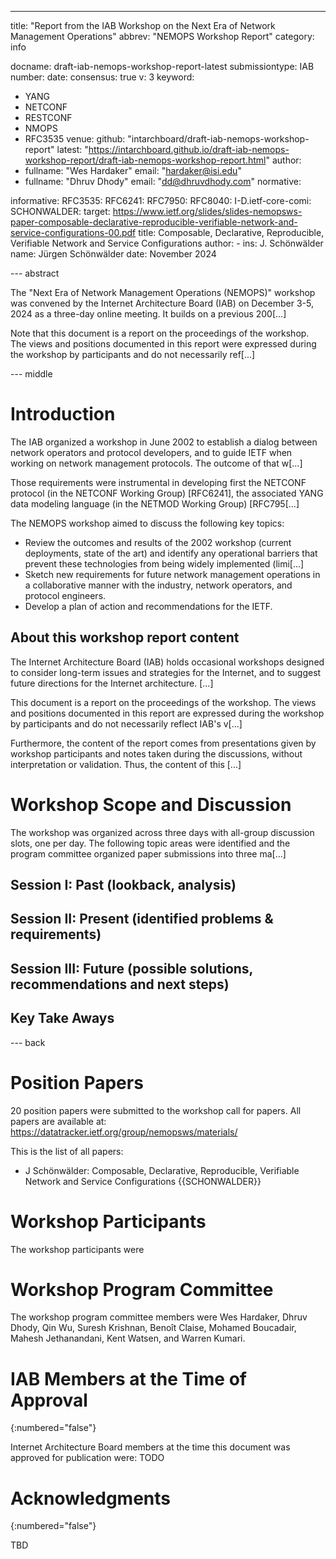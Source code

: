 ---
title: "Report from the IAB Workshop on the Next Era of Network Management Operations"
abbrev: "NEMOPS Workshop Report"
category: info

docname: draft-iab-nemops-workshop-report-latest
submissiontype: IAB
number:
date:
consensus: true
v: 3
keyword:
 - YANG
 - NETCONF
 - RESTCONF
 - NMOPS
 - RFC3535
venue:
  github: "intarchboard/draft-iab-nemops-workshop-report"
  latest: "https://intarchboard.github.io/draft-iab-nemops-workshop-report/draft-iab-nemops-workshop-report.html"
author:
 -
    fullname: "Wes Hardaker"
    email: "hardaker@isi.edu"
 -
    fullname: "Dhruv Dhody"
    email: "dd@dhruvdhody.com"
normative:

informative:
  RFC3535:
  RFC6241:
  RFC7950:
  RFC8040:
  I-D.ietf-core-comi:
  SCHONWALDER:
    target: https://www.ietf.org/slides/slides-nemopsws-paper-composable-declarative-reproducible-verifiable-network-and-service-configurations-00.pdf
    title: Composable, Declarative, Reproducible, Verifiable Network and Service Configurations
    author:
      -
        ins:  J. Schönwälder
        name: Jürgen Schönwälder
    date: November 2024

--- abstract

The "Next Era of Network Management Operations (NEMOPS)" workshop was convened by the Internet Architecture Board (IAB) on December 3-5, 2024 as a three-day online meeting. It builds on a previous 200[...]

Note that this document is a report on the proceedings of the workshop.  The views and positions documented in this report were expressed during the workshop by participants and do not necessarily ref[...]

--- middle

# Introduction

The IAB organized a workshop in June 2002 to establish a dialog between network operators and protocol developers, and to guide IETF when working on network management protocols. The outcome of that w[...]

Those requirements were instrumental in developing first the NETCONF protocol (in the NETCONF Working Group) [RFC6241], the associated YANG data modeling language (in the NETMOD Working Group) [RFC795[...]

The NEMOPS workshop aimed to discuss the following key topics:

* Review the outcomes and results of the 2002 workshop (current deployments, state of the art) and identify any operational barriers that prevent these technologies from being widely implemented (limi[...]
* Sketch new requirements for future network management operations in a collaborative manner with the industry, network operators, and protocol engineers.
* Develop a plan of action and recommendations for the IETF.

## About this workshop report content

The Internet Architecture Board (IAB) holds occasional workshops designed to consider long-term issues and strategies for the Internet, and to suggest future directions for the Internet architecture. [...]

This document is a report on the proceedings of the workshop. The views and positions documented in this report are expressed during the workshop by participants and do not necessarily reflect IAB's v[...]

Furthermore, the content of the report comes from presentations given by workshop participants and notes taken during the discussions, without interpretation or validation.  Thus, the content of this [...]

# Workshop Scope and Discussion

The workshop was organized across three days with all-group discussion slots, one per day. The following topic areas were identified and the program committee organized paper submissions into three ma[...]

## Session I: Past (lookback, analysis)

## Session II: Present (identified problems & requirements)

## Session III: Future (possible solutions, recommendations and next steps)

## Key Take Aways

--- back

# Position Papers

20 position papers were submitted to the workshop call for papers. All papers are available at: https://datatracker.ietf.org/group/nemopsws/materials/

This is the list of all papers:

* J Schönwälder: Composable, Declarative, Reproducible, Verifiable Network and Service Configurations {{SCHONWALDER}}

# Workshop Participants

The workshop participants were

# Workshop Program Committee

The workshop program committee members were Wes Hardaker, Dhruv Dhody, Qin Wu, Suresh Krishnan, Benoît Claise, Mohamed Boucadair, Mahesh Jethanandani, Kent Watsen, and Warren Kumari.

# IAB Members at the Time of Approval
{:numbered="false"}

Internet Architecture Board members at the time this document was approved for publication were: TODO

# Acknowledgments
{:numbered="false"}

TBD
